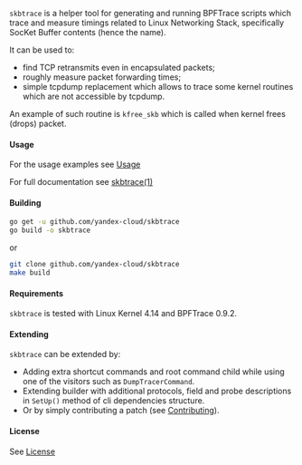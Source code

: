 `skbtrace` is a helper tool for generating and running BPFTrace scripts which trace and measure timings related 
to Linux Networking Stack, specifically SocKet Buffer contents (hence the name). 

It can be used to:
  - find TCP retransmits even in encapsulated packets;
  - roughly measure packet forwarding times;
  - simple tcpdump replacement which allows to trace some kernel routines which are not accessible by tcpdump. 

An example of such routine is `kfree_skb` which is called when kernel frees (drops) packet.

#### Usage

For the usage examples see [Usage](USAGE.md)

For full documentation see [skbtrace(1)](docs/skbtrace.md)

#### Building 

```bash
go get -u github.com/yandex-cloud/skbtrace
go build -o skbtrace 
```

or 

```bash
git clone github.com/yandex-cloud/skbtrace
make build
```

#### Requirements

`skbtrace` is tested with Linux Kernel 4.14 and BPFTrace 0.9.2.

#### Extending

`skbtrace` can be extended by:
- Adding extra shortcut commands and root command child while using one of the visitors 
such as `DumpTracerCommand`.
- Extending builder with additional protocols, field and probe descriptions in `SetUp()` method of cli 
dependencies structure.
- Or by simply contributing a patch (see [Contributing](CONTRIBUTING.md)).

#### License 

See [License](LICENSE.md)
